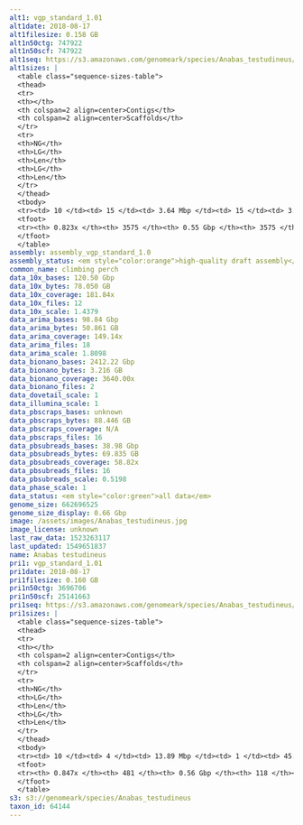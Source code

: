 ```yaml
---
alt1: vgp_standard_1.01
alt1date: 2018-08-17
alt1filesize: 0.158 GB
alt1n50ctg: 747922
alt1n50scf: 747922
alt1seq: https://s3.amazonaws.com/genomeark/species/Anabas_testudineus/fAnaTes1/assembly_vgp_standard_1.0/fAnaTes1.alt.asm.20180817.fasta.gz
alt1sizes: |
  <table class="sequence-sizes-table">
  <thead>
  <tr>
  <th></th>
  <th colspan=2 align=center>Contigs</th>
  <th colspan=2 align=center>Scaffolds</th>
  </tr>
  <tr>
  <th>NG</th>
  <th>LG</th>
  <th>Len</th>
  <th>LG</th>
  <th>Len</th>
  </tr>
  </thead>
  <tbody>
  <tr><td> 10 </td><td> 15 </td><td> 3.64 Mbp </td><td> 15 </td><td> 3.64 Mbp </td></tr>  <tr><td> 20 </td><td> 39 </td><td> 2.15 Mbp </td><td> 39 </td><td> 2.15 Mbp </td></tr>  <tr><td> 30 </td><td> 74 </td><td> 1.58 Mbp </td><td> 74 </td><td> 1.58 Mbp </td></tr>  <tr><td> 40 </td><td> 123 </td><td> 1.15 Mbp </td><td> 123 </td><td> 1.15 Mbp </td></tr>  <tr style="background-color:#cccccc;"><td> 50 </td><td> 194 </td><td> 0.75 Mbp </td><td> 194 </td><td> 0.75 Mbp </td></tr>  <tr><td> 60 </td><td> 313 </td><td> 0.43 Mbp </td><td> 313 </td><td> 0.43 Mbp </td></tr>  <tr><td> 70 </td><td> 560 </td><td> 0.15 Mbp </td><td> 560 </td><td> 0.15 Mbp </td></tr>  <tr><td> 80 </td><td> 2364 </td><td> 18.18 Kbp </td><td> 2364 </td><td> 18.18 Kbp </td></tr>  <tr><td> 90 </td><td> - </td><td> - </td><td> - </td><td> - </td></tr>  <tr><td> 100 </td><td> - </td><td> - </td><td> - </td><td> - </td></tr>  </tbody>
  <tfoot>
  <tr><th> 0.823x </th><th> 3575 </th><th> 0.55 Gbp </th><th> 3575 </th><th> 0.55 Gbp </th></tr>
  </tfoot>
  </table>
assembly: assembly_vgp_standard_1.0
assembly_status: <em style="color:orange">high-quality draft assembly</em>
common_name: climbing perch
data_10x_bases: 120.50 Gbp
data_10x_bytes: 78.050 GB
data_10x_coverage: 181.84x
data_10x_files: 12
data_10x_scale: 1.4379
data_arima_bases: 98.84 Gbp
data_arima_bytes: 50.861 GB
data_arima_coverage: 149.14x
data_arima_files: 18
data_arima_scale: 1.8098
data_bionano_bases: 2412.22 Gbp
data_bionano_bytes: 3.216 GB
data_bionano_coverage: 3640.00x
data_bionano_files: 2
data_dovetail_scale: 1
data_illumina_scale: 1
data_pbscraps_bases: unknown
data_pbscraps_bytes: 88.446 GB
data_pbscraps_coverage: N/A
data_pbscraps_files: 16
data_pbsubreads_bases: 38.98 Gbp
data_pbsubreads_bytes: 69.835 GB
data_pbsubreads_coverage: 58.82x
data_pbsubreads_files: 16
data_pbsubreads_scale: 0.5198
data_phase_scale: 1
data_status: <em style="color:green">all data</em>
genome_size: 662696525
genome_size_display: 0.66 Gbp
image: /assets/images/Anabas_testudineus.jpg
image_license: unknown
last_raw_data: 1523263117
last_updated: 1549651837
name: Anabas testudineus
pri1: vgp_standard_1.01
pri1date: 2018-08-17
pri1filesize: 0.160 GB
pri1n50ctg: 3696706
pri1n50scf: 25141663
pri1seq: https://s3.amazonaws.com/genomeark/species/Anabas_testudineus/fAnaTes1/assembly_vgp_standard_1.0/fAnaTes1.pri.asm.20180817.fasta.gz
pri1sizes: |
  <table class="sequence-sizes-table">
  <thead>
  <tr>
  <th></th>
  <th colspan=2 align=center>Contigs</th>
  <th colspan=2 align=center>Scaffolds</th>
  </tr>
  <tr>
  <th>NG</th>
  <th>LG</th>
  <th>Len</th>
  <th>LG</th>
  <th>Len</th>
  </tr>
  </thead>
  <tbody>
  <tr><td> 10 </td><td> 4 </td><td> 13.89 Mbp </td><td> 1 </td><td> 45.97 Mbp </td></tr>  <tr><td> 20 </td><td> 9 </td><td> 12.08 Mbp </td><td> 2 </td><td> 43.94 Mbp </td></tr>  <tr><td> 30 </td><td> 15 </td><td> 8.97 Mbp </td><td> 4 </td><td> 42.62 Mbp </td></tr>  <tr><td> 40 </td><td> 25 </td><td> 6.01 Mbp </td><td> 6 </td><td> 36.16 Mbp </td></tr>  <tr style="background-color:#cccccc;"><td> 50 </td><td> 39 </td><td style="background-color:#88ff88;"> 3.70 Mbp </td><td> 8 </td><td style="background-color:#88ff88;"> 25.14 Mbp </td></tr>  <tr><td> 60 </td><td> 64 </td><td> 2.03 Mbp </td><td> 10 </td><td> 24.21 Mbp </td></tr>  <tr><td> 70 </td><td> 106 </td><td> 1.21 Mbp </td><td> 13 </td><td> 22.09 Mbp </td></tr>  <tr><td> 80 </td><td> 205 </td><td> 0.34 Mbp </td><td> 17 </td><td> 17.25 Mbp </td></tr>  <tr><td> 90 </td><td> - </td><td> - </td><td> - </td><td> - </td></tr>  <tr><td> 100 </td><td> - </td><td> - </td><td> - </td><td> - </td></tr>  </tbody>
  <tfoot>
  <tr><th> 0.847x </th><th> 481 </th><th> 0.56 Gbp </th><th> 118 </th><th> 0.57 Gbp </th></tr>
  </tfoot>
  </table>
s3: s3://genomeark/species/Anabas_testudineus
taxon_id: 64144
---
```

